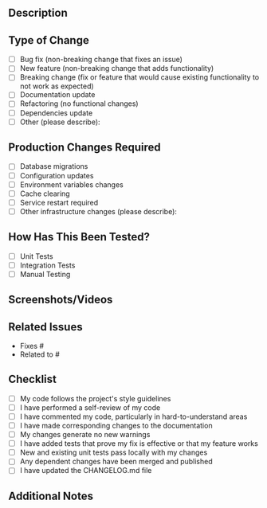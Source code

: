 ## Description

<!-- Provide a brief description of the changes introduced by this PR -->

## Type of Change

<!-- Mark the appropriate option with an 'x' -->

- [ ] Bug fix (non-breaking change that fixes an issue)
- [ ] New feature (non-breaking change that adds functionality)
- [ ] Breaking change (fix or feature that would cause existing functionality to not work as expected)
- [ ] Documentation update
- [ ] Refactoring (no functional changes)
- [ ] Dependencies update
- [ ] Other (please describe):

## Production Changes Required

<!-- Mark any production changes needed with an 'x' and provide details -->

- [ ] Database migrations
- [ ] Configuration updates
- [ ] Environment variables changes
- [ ] Cache clearing
- [ ] Service restart required
- [ ] Other infrastructure changes (please describe):

<!-- Add details about required production changes -->

## How Has This Been Tested?

<!-- Describe the tests you ran to verify your changes -->

- [ ] Unit Tests
- [ ] Integration Tests
- [ ] Manual Testing
<!-- Add details about your testing process -->

## Screenshots/Videos

<!-- If applicable, add screenshots or videos to help explain your changes -->

## Related Issues

<!-- Link to any related issues using # -->

- Fixes #
- Related to #

## Checklist

<!-- Mark completed items with an 'x' -->

- [ ] My code follows the project's style guidelines
- [ ] I have performed a self-review of my code
- [ ] I have commented my code, particularly in hard-to-understand areas
- [ ] I have made corresponding changes to the documentation
- [ ] My changes generate no new warnings
- [ ] I have added tests that prove my fix is effective or that my feature works
- [ ] New and existing unit tests pass locally with my changes
- [ ] Any dependent changes have been merged and published
- [ ] I have updated the CHANGELOG.md file

## Additional Notes

<!-- Add any additional notes or context about the PR here -->

